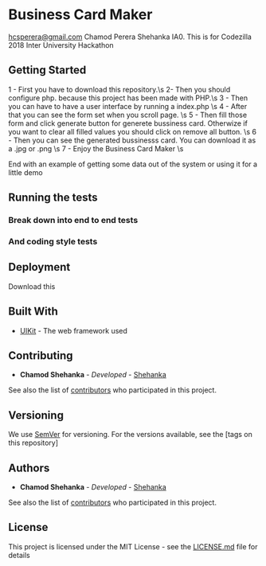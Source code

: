 # Business Card Maker
hcsperera@gmail.com Chamod Perera Shehanka IA0.
This is for Codezilla 2018 Inter University Hackathon

## Getting Started

1 - First you have to download this repository.\s
2- Then you should configure php. because this project has been made with PHP.\s
3 - Then you can have to have a user interface by running a index.php \s
4 - After that you can see the form set when you scroll page. \s
5 - Then fill those form and click generate button for generete bussiness card. Otherwize if you want to clear all filled values you should click on remove all button. \s
6 - Then you can see the generated bussinesss card. You can download it as a .jpg or .png \s
7 - Enjoy the Business Card Maker \s


End with an example of getting some data out of the system or using it for a little demo

## Running the tests



### Break down into end to end tests





### And coding style tests




## Deployment

Download this

## Built With

* [UIKit](https://getuikit.com/) - The web framework used

## Contributing

* **Chamod Shehanka** - *Developed* - [Shehanka](https://github.com/Shehanka)

See also the list of [contributors](https://github.com/codezilla2018/Business-Card-Maker/graphs/contributors) who participated in this project.

## Versioning

We use [SemVer](http://semver.org/) for versioning. For the versions available, see the [tags on this repository] 

## Authors

* **Chamod Shehanka** - *Developed* - [Shehanka](https://github.com/Shehanka)

See also the list of [contributors](https://github.com/codezilla2018/Business-Card-Maker/graphs/contributors) who participated in this project.

## License

This project is licensed under the MIT License - see the [LICENSE.md](Business-Card-Maker/LICENSE.md) file for details
